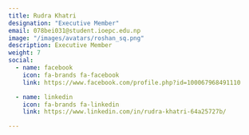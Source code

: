 ```yaml
---
title: Rudra Khatri
designation: "Executive Member"
email: 078bei031@student.ioepc.edu.np
image: "/images/avatars/roshan_sq.png"
description: Executive Member
weight: 7
social:
  - name: facebook
    icon: fa-brands fa-facebook
    link: https://www.facebook.com/profile.php?id=100067968491110

  - name: linkedin
    icon: fa-brands fa-linkedin
    link: https://www.linkedin.com/in/rudra-khatri-64a25727b/

---
```


